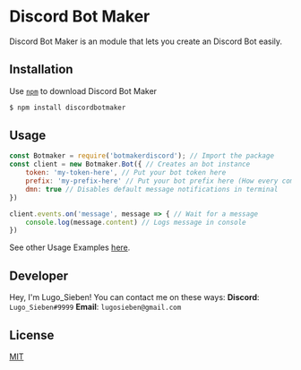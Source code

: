 # Discord Bot Maker

Discord Bot Maker is an module that lets you create an Discord Bot easily.

## Installation

Use [`npm`](https://npmjs.com) to download Discord Bot Maker

```bash
$ npm install discordbotmaker
```

## Usage

```js
const Botmaker = require('botmakerdiscord'); // Import the package
const client = new Botmaker.Bot({ // Creates an bot instance
    token: 'my-token-here', // Put your bot token here
    prefix: 'my-prefix-here' // Put your bot prefix here (How every command starts with)
    dmn: true // Disables default message notifications in terminal
})

client.events.on('message', message => { // Wait for a message
    console.log(message.content) // Logs message in console
})
```
See other Usage Examples [here](./usage-examples.md).

## Developer

Hey, I'm Lugo_Sieben!
You can contact me on these ways:
__Discord__: `Lugo_Sieben#9999`
__Email__: `lugosieben@gmail.com`

## License
[MIT](https://choosealicense.com/licenses/isc/)